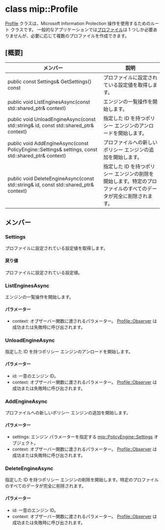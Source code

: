 # <a name="class-mipprofile"></a>class mip::Profile 
[Profile](#classmip_1_1_profile) クラスは、Microsoft Information Protection 操作を使用するためのルート クラスです。 一般的なアプリケーションでは[プロファイル](#classmip_1_1_profile)は 1 つしか必要ありませんが、必要に応じて複数のプロファイルを作成できます。
  
## <a name="summary"></a>[概要]
 メンバー                        | 説明                                
--------------------------------|---------------------------------------------
public const Settings& GetSettings() const  |  プロファイルに設定されている設定値を取得します。
public void ListEnginesAsync(const std::shared_ptr<void>& context)  |  エンジンの一覧操作を開始します。
public void UnloadEngineAsync(const std::string& id, const std::shared_ptr<void>& context)  |  指定した ID を持つポリシー エンジンのアンロードを開始します。
public void AddEngineAsync(const PolicyEngine::Settings& settings, const std::shared_ptr<void>& context)  |  プロファイルへの新しいポリシー エンジンの追加を開始します。
public void DeleteEngineAsync(const std::string& id, const std::shared_ptr<void>& context)  |  指定した ID を持つポリシー エンジンの削除を開始します。特定のプロファイルのすべてのデータが完全に削除されます。
  
## <a name="members"></a>メンバー
  
### <a name="settings"></a>Settings
プロファイルに設定されている設定値を取得します。
  
#### <a name="returns"></a>戻り値
プロファイルに設定されている設定値。
  
### <a name="listenginesasync"></a>ListEnginesAsync
エンジンの一覧操作を開始します。
  
#### <a name="parameters"></a>パラメーター
* context: オブザーバー関数に渡されるパラメーター。 
[Profile::Observer](#classmip_1_1_profile_1_1_observer) は成功または失敗時に呼び出されます。
  
### <a name="unloadengineasync"></a>UnloadEngineAsync
指定した ID を持つポリシー エンジンのアンロードを開始します。
  
#### <a name="parameters"></a>パラメーター
* id: 一意のエンジン ID。 
* context: オブザーバー関数に渡されるパラメーター。 
[Profile::Observer](#classmip_1_1_profile_1_1_observer) は成功または失敗時に呼び出されます。
  
### <a name="addengineasync"></a>AddEngineAsync
プロファイルへの新しいポリシー エンジンの追加を開始します。
  
#### <a name="parameters"></a>パラメーター
* settings: エンジン パラメーターを指定する [mip::PolicyEngine::Settings](#classmip_1_1_policy_engine_1_1_settings) オブジェクト。 
* context: オブザーバー関数に渡されるパラメーター。 
[Profile::Observer](#classmip_1_1_profile_1_1_observer) は成功または失敗時に呼び出されます。
  
### <a name="deleteengineasync"></a>DeleteEngineAsync
指定した ID を持つポリシー エンジンの削除を開始します。特定のプロファイルのすべてのデータが完全に削除されます。
  
#### <a name="parameters"></a>パラメーター
* id: 一意のエンジン ID。 
* context: オブザーバー関数に渡されるパラメーター。 
[Profile::Observer](#classmip_1_1_profile_1_1_observer) は成功または失敗時に呼び出されます。